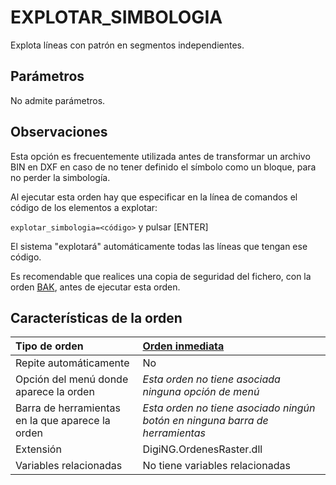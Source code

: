 # EXPLOTAR\_SIMBOLOGIA

Explota líneas con patrón en segmentos independientes.

## Parámetros

No admite parámetros.

## Observaciones

Esta opción es frecuentemente utilizada antes de transformar un archivo BIN en DXF en caso de no tener definido el símbolo como un bloque, para no perder la simbología.

Al ejecutar esta orden hay que especificar en la línea de comandos el código de los elementos a explotar:

`explotar_simbologia=<código>` y pulsar \[ENTER\]

El sistema "explotará" automáticamente todas las líneas que tengan ese código.

Es recomendable que realices una copia de seguridad del fichero, con la orden [BAK](/digi3d-net/referencia/ventana-de-dibujo/ordenes/b/bak.md), antes de ejecutar esta orden.

## Características de la orden

| Tipo de orden | [Orden inmediata](explotar-simbologia.md) |
| :--- | :--- |
| Repite automáticamente | No |
| Opción del menú donde aparece la orden | _Esta orden no tiene asociada ninguna opción de menú_ |
| Barra de herramientas en la que aparece la orden | _Esta orden no tiene asociado ningún botón en ninguna barra de herramientas_ |
| Extensión | DigiNG.OrdenesRaster.dll |
| Variables relacionadas | No tiene variables relacionadas |

